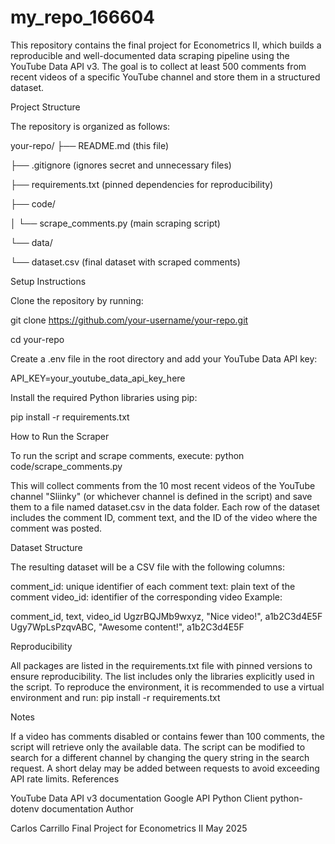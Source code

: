 # my_repo_166604
This repository contains the final project for Econometrics II, which builds a reproducible and well-documented data scraping pipeline using the YouTube Data API v3. The goal is to collect at least 500 comments from recent videos of a specific YouTube channel and store them in a structured dataset.

Project Structure

The repository is organized as follows:


your-repo/
├── README.md (this file)

├── .gitignore (ignores secret and unnecessary files)

├── requirements.txt (pinned dependencies for reproducibility)

├── code/

│ └── scrape_comments.py (main scraping script)

└── data/

  └── dataset.csv (final dataset with scraped comments)

Setup Instructions

Clone the repository by running:

git clone https://github.com/your-username/your-repo.git

cd your-repo

Create a .env file in the root directory and add your YouTube Data API key:

API_KEY=your_youtube_data_api_key_here

Install the required Python libraries using pip:

pip install -r requirements.txt

How to Run the Scraper


To run the script and scrape comments, execute:
python code/scrape_comments.py

This will collect comments from the 10 most recent videos of the YouTube channel "Sliinky" (or whichever channel is defined in the script) and save them to a file named dataset.csv in the data folder. Each row of the dataset includes the comment ID, comment text, and the ID of the video where the comment was posted.

Dataset Structure

The resulting dataset will be a CSV file with the following columns:

comment_id: unique identifier of each comment
text: plain text of the comment
video_id: identifier of the corresponding video
Example:

comment_id, text, video_id
UgzrBQJMb9wxyz, "Nice video!", a1b2C3d4E5F
Ugy7WpLsPzqvABC, "Awesome content!", a1b2C3d4E5F

Reproducibility

All packages are listed in the requirements.txt file with pinned versions to ensure reproducibility. The list includes only the libraries explicitly used in the script. To reproduce the environment, it is recommended to use a virtual environment and run:
pip install -r requirements.txt

Notes

If a video has comments disabled or contains fewer than 100 comments, the script will retrieve only the available data.
The script can be modified to search for a different channel by changing the query string in the search request.
A short delay may be added between requests to avoid exceeding API rate limits.
References

YouTube Data API v3 documentation
Google API Python Client
python-dotenv documentation
Author

Carlos Carrillo
Final Project for Econometrics II
May 2025


